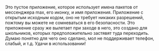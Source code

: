 Это пустое приложение, которое использует имена пакетов от мессенджера max, его иконку, и имя приложения. Приложение с открытым исходным кодом, оно не требует никаких разрешений, пожтому вы можете не сомневаться в его безопасности. Это приложение сразу же вылетает при заходе в него, это создано для школьников, которых предположительно застявят туда переходить. Думаю понятно для чего оно сделано, мол не поддерживает телефон, слабый, и т.д. Удачи в использовании!
